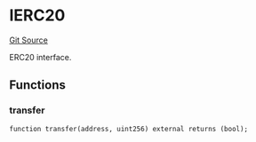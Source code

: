 # IERC20
[Git Source](https://github.com/NaniDAO/accounts/blob/02ab93bee68a899f7f84b457acff5201adfd6806/src/validators/PaymentValidator.sol)

ERC20 interface.


## Functions
### transfer


```solidity
function transfer(address, uint256) external returns (bool);
```

